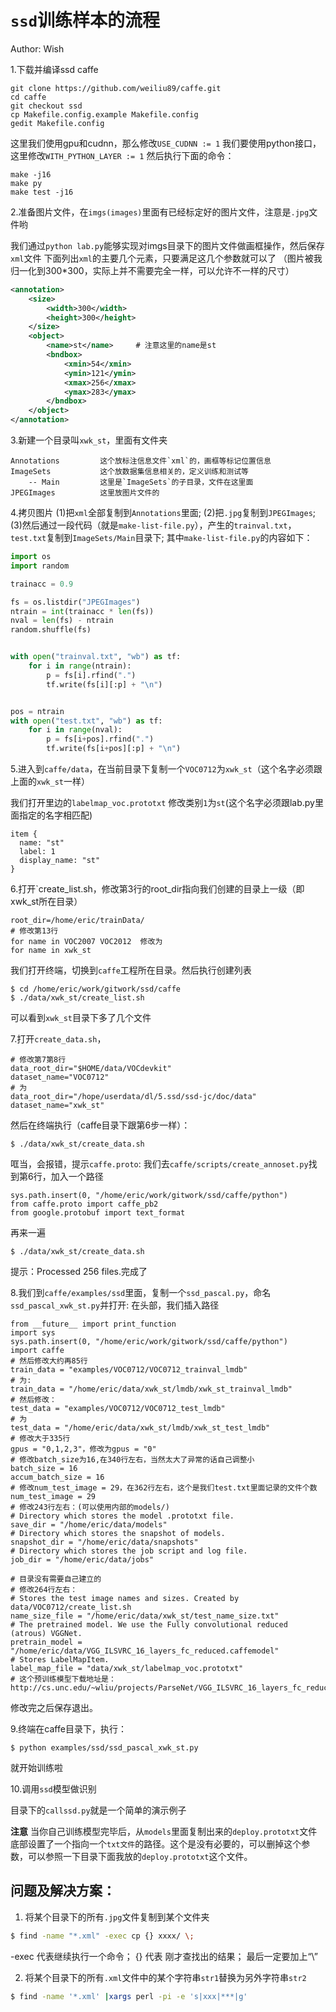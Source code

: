 # `ssd`训练样本的流程

Author: Wish

1.下载并编译ssd caffe
```
git clone https://github.com/weiliu89/caffe.git
cd caffe
git checkout ssd
cp Makefile.config.example Makefile.config
gedit Makefile.config
```
这里我们使用gpu和cudnn，那么修改`USE_CUDNN := 1`
我们要使用python接口，这里修改`WITH_PYTHON_LAYER := 1`
然后执行下面的命令：
```
make -j16
make py
make test -j16
```

2.准备图片文件，在`imgs(images)`里面有已经标定好的图片文件，注意是`.jpg`文件哟

我们通过`python lab.py`能够实现对imgs目录下的图片文件做画框操作，然后保存`xml`文件
下面列出`xml`的主要几个元素，只要满足这几个参数就可以了
（图片被我归一化到300*300，实际上并不需要完全一样，可以允许不一样的尺寸）
```xml
<annotation>
    <size>
        <width>300</width>
        <height>300</height>
    </size>
    <object>
        <name>st</name>     # 注意这里的name是st
        <bndbox>
            <xmin>54</xmin>
            <ymin>121</ymin>
            <xmax>256</xmax>
            <ymax>283</ymax>
        </bndbox>
    </object>
</annotation>
```

3.新建一个目录叫`xwk_st`，里面有文件夹
```
Annotations         这个放标注信息文件`xml`的，画框等标记位置信息
ImageSets           这个放数据集信息相关的，定义训练和测试等
    -- Main         这里是`ImageSets`的子目录，文件在这里面
JPEGImages          这里放图片文件的
```
4.拷贝图片
(1)把`xml`全部复制到`Annotations`里面;
(2)把`.jpg`复制到`JPEGImages`;
(3)然后通过一段代码（就是`make-list-file.py`），产生的`trainval.txt`，`test.txt`复制到`ImageSets/Main`目录下;
其中`make-list-file.py`的内容如下：
```python
import os
import random

trainacc = 0.9

fs = os.listdir("JPEGImages")
ntrain = int(trainacc * len(fs))
nval = len(fs) - ntrain
random.shuffle(fs)


with open("trainval.txt", "wb") as tf:
    for i in range(ntrain):
        p = fs[i].rfind(".")
        tf.write(fs[i][:p] + "\n")


pos = ntrain
with open("test.txt", "wb") as tf:
    for i in range(nval):
        p = fs[i+pos].rfind(".")
        tf.write(fs[i+pos][:p] + "\n")
```
5.进入到`caffe/data`，在当前目录下复制一个`VOC0712`为`xwk_st`（这个名字必须跟上面的`xwk_st`一样）

我们打开里边的`labelmap_voc.prototxt`
修改类别`1`为`st`(这个名字必须跟lab.py里面指定的名字相匹配)
```
item {
  name: "st"
  label: 1
  display_name: "st"
}
```
6.打开`create_list.sh，修改第3行的root_dir指向我们创建的目录上一级（即xwk_st所在目录）
```
root_dir=/home/eric/trainData/
# 修改第13行
for name in VOC2007 VOC2012  修改为
for name in xwk_st
```
我们打开终端，切换到`caffe`工程所在目录。然后执行创建列表
```
$ cd /home/eric/work/gitwork/ssd/caffe
$ ./data/xwk_st/create_list.sh
```
可以看到`xwk_st`目录下多了几个文件

7.打开`create_data.sh`，
```
# 修改第7第8行
data_root_dir="$HOME/data/VOCdevkit"
dataset_name="VOC0712"
# 为
data_root_dir="/hope/userdata/dl/5.ssd/ssd-jc/doc/data"
dataset_name="xwk_st"
```
然后在终端执行（caffe目录下跟第6步一样）：
```
$ ./data/xwk_st/create_data.sh
```
哐当，会报错，提示`caffe.proto`:
我们去`caffe/scripts/create_annoset.py`找到第6行，加入一个路径
```
sys.path.insert(0, "/home/eric/work/gitwork/ssd/caffe/python")
from caffe.proto import caffe_pb2
from google.protobuf import text_format
```
再来一遍
```
$ ./data/xwk_st/create_data.sh
```
提示：Processed 256 files.完成了

8.我们到`caffe/examples/ssd`里面，复制一个`ssd_pascal.py`，命名`ssd_pascal_xwk_st.py`并打开:
在头部，我们插入路径
```
from __future__ import print_function
import sys
sys.path.insert(0, "/home/eric/work/gitwork/ssd/caffe/python")
import caffe
# 然后修改大约再85行
train_data = "examples/VOC0712/VOC0712_trainval_lmdb"
# 为:
train_data = "/home/eric/data/xwk_st/lmdb/xwk_st_trainval_lmdb"
# 然后修改：
test_data = "examples/VOC0712/VOC0712_test_lmdb"
# 为
test_data = "/home/eric/data/xwk_st/lmdb/xwk_st_test_lmdb"
# 修改大于335行
gpus = "0,1,2,3"，修改为gpus = "0"
# 修改batch_size为16,在340行左右，当然太大了异常的话自己调整小
batch_size = 16
accum_batch_size = 16
# 修改num_test_image = 29，在362行左右，这个是我们test.txt里面记录的文件个数
num_test_image = 29
# 修改243行左右：(可以使用内部的models/)
# Directory which stores the model .prototxt file.
save_dir = "/home/eric/data/models"
# Directory which stores the snapshot of models.
snapshot_dir = "/home/eric/data/snapshots"
# Directory which stores the job script and log file.
job_dir = "/home/eric/data/jobs"

# 目录没有需要自己建立的
# 修改264行左右：
# Stores the test image names and sizes. Created by data/VOC0712/create_list.sh
name_size_file = "/home/eric/data/xwk_st/test_name_size.txt"
# The pretrained model. We use the Fully convolutional reduced (atrous) VGGNet.
pretrain_model = "/home/eric/data/VGG_ILSVRC_16_layers_fc_reduced.caffemodel"
# Stores LabelMapItem.
label_map_file = "data/xwk_st/labelmap_voc.prototxt"
# 这个预训练模型下载地址是：http://cs.unc.edu/~wliu/projects/ParseNet/VGG_ILSVRC_16_layers_fc_reduced.caffemodel
```
修改完之后保存退出。

9.终端在caffe目录下，执行：
```
$ python examples/ssd/ssd_pascal_xwk_st.py
```
就开始训练啦

10.调用`ssd`模型做识别

目录下的`callssd.py`就是一个简单的演示例子

**注意**
当你自己训练模型完毕后，从`models`里面复制出来的`deploy.prototxt`文件底部设置了一个指向一个`txt文件`的路径。这个是没有必要的，可以删掉这个参数，可以参照一下目录下面我放的`deploy.prototxt`这个文件。



## 问题及解决方案：
1. 将某个目录下的所有`.jpg`文件复制到某个文件夹
```bash
$ find -name "*.xml" -exec cp {} xxxx/ \;
```
-exec 代表继续执行一个命令；
{} 代表 刚才查找出的结果；
最后一定要加上“\”

2. 将某个目录下的所有`.xml`文件中的某个字符串`str1`替换为另外字符串`str2`
```bash
$ find -name '*.xml' |xargs perl -pi -e 's|xxx|***|g'
```

